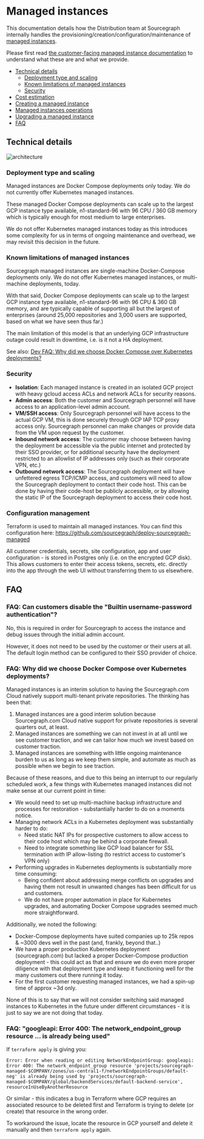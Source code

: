 # Managed instances

This documentation details how the Distribution team at Sourcegraph internally handles the provisioning/creation/configuration/maintenance of [managed instances](https://docs.sourcegraph.com/admin/install/managed).

Please first read [the customer-facing managed instance documentation](https://docs.sourcegraph.com/admin/install/managed) to understand what these are and what we provide.

- [Technical details](#technical-details)
  - [Deployment type and scaling](#deployment-type-and-scaling)
  - [Known limitations of managed instances](#known-limitations-of-managed-instances)
  - [Security](#security)
- [Cost estimation](cost_estimation.md)
- [Creating a managed instance](creation_process.md)
- [Managed instances operations](operations.md)
- [Upgrading a managed instance](upgrade_process.md)
- [FAQ](#faq)

## Technical details

![architecture](https://storage.googleapis.com/sourcegraph-assets/managed-instance-architecture.png)

### Deployment type and scaling

Managed instances are Docker Compose deployments only today. We do not currently offer Kubernetes managed instances.

These managed Docker Compose deployments can scale up to the largest GCP instance type available, n1-standard-96 with 96 CPU / 360 GB memory which is typically enough for most medium to large enterprises.

We do not offer Kubernetes managed instances today as this introduces some complexity for us in terms of ongoing maintenance and overhead, we may revisit this decision in the future.

### Known limitations of managed instances

Sourcegraph managed instances are single-machine Docker-Compose deployments only. We do not offer Kubernetes managed instances, or multi-machine deployments, today.

With that said, Docker Compose deployments can scale up to the largest GCP instance type available, n1-standard-96 with 96 CPU & 360 GB memory, and are typically capable of supporting all but the largest of enterprises (around 25,000 repositories and 3,000 users are supported, based on what we have seen thus far.)

The main limitation of this model is that an underlying GCP infrastructure outage could result in downtime, i.e. is it not a HA deployment.

See also: [Dev FAQ: Why did we choose Docker Compose over Kubernetes deployments?](#dev-faq-why-did-we-choose-docker-compose-over-kubernetes-deployments)

### Security

- **Isolation**: Each managed instance is created in an isolated GCP project with heavy gcloud access ACLs and network ACLs for security reasons.
- **Admin access**: Both the customer and Sourcegraph personnel will have access to an application-level admin account.
- **VM/SSH access**: Only Sourcegraph personnel will have access to the actual GCP VM, this is done securely through GCP IAP TCP proxy access only. Sourcegraph personnel can make changes or provide data from the VM upon request by the customer.
- **Inbound network access**: The customer may choose between having the deployment be accessible via the public internet and protected by their SSO provider, or for additional security have the deployment restricted to an allowlist of IP addresses only (such as their corporate VPN, etc.)
- **Outbound network access**: The Sourcegraph deployment will have unfettered egress TCP/ICMP access, and customers will need to allow the Sourcegraph deployment to contact their code host. This can be done by having their code-host be publicly accessible, or by allowing the static IP of the Sourcegraph deployment to access their code host.

### Configuration management

Terraform is used to maintain all managed instances. You can find this configuration here: https://github.com/sourcegraph/deploy-sourcegraph-managed

All customer credentials, secrets, site configuration, app and user configuration - is stored in Postgres only (i.e. on the encrypted GCP disk). This allows customers to enter their access tokens, secrets, etc. directly into the app through the web UI without transferring them to us elsewhere.

## FAQ

### FAQ: Can customers disable the "Builtin username-password authentication"?

No, this is required in order for Sourcegraph to access the instance and debug issues through the initial admin account.

However, it does not need to be used by the customer or their users at all. The default login method can be configured to their SSO provider of choice.

### FAQ: Why did we choose Docker Compose over Kubernetes deployments?

Managed instances is an interim solution to having the Sourcegraph.com Cloud natively support multi-tenant private repositories. The thinking has been that:

1. Managed instances are a good interim solution because Sourcegraph.com Cloud native support for private repositories is several quarters out, at least.
2. Managed instances are something we can not invest in at all until we see customer traction, and we can tailor how much we invest based on customer traction.
3. Managed instances are something with little ongoing maintenance burden to us as long as we keep them simple, and automate as much as possible when we begin to see traction.

Because of these reasons, and due to this being an interrupt to our regularly scheduled work, a few things with Kubernetes managed instances did not make sense at our current point in time:

- We would need to set up multi-machine backup infrastructure and processes for restoration - substantially harder to do on a moments notice.
- Managing network ACLs in a Kubernetes deployment was substantially harder to do:
  - Need static NAT IPs for prospective customers to allow access to their code host which may be behind a corporate firewall.
  - Need to integrate something like GCP load balancer for SSL termination _with_ IP allow-listing (to restrict access to customer's VPN only)
- Performing upgrades in Kubernetes deployments is substantially more time consuming:
  - Being confident about addressing merge conflicts on upgrades and having them not result in unwanted changes has been difficult for us and customers.
  - We do not have proper automation in place for Kubernetes upgrades, and automating Docker Compose upgrades seemed much more straightforward.

Additionally, we noted the following:

- Docker-Compose deployments have suited companies up to 25k repos & ~3000 devs well in the past (and, frankly, beyond that..)
- We have a proper production Kubernetes deployment (sourcegraph.com) but lacked a proper Docker-Compose production deployment - this could act as that and ensure we do even more proper diligence with that deployment type and keep it functioning well for the many customers out there running it today.
- For the first customer requesting managed instances, we had a spin-up time of approx ~3d only.

None of this is to say that we will not consider switching said managed instances to Kubernetes in the future under different circumstances - it is just to say we are not doing that today.

### FAQ: "googleapi: Error 400: The network_endpoint_group resource ... is already being used"

If `terraform apply` is giving you:

```
Error: Error when reading or editing NetworkEndpointGroup: googleapi: Error 400: The network_endpoint_group resource 'projects/sourcegraph-managed-$COMPANY/zones/us-central1-f/networkEndpointGroups/default-neg' is already being used by 'projects/sourcegraph-managed-$COMPANY/global/backendServices/default-backend-service', resourceInUseByAnotherResource
```

Or similar - this indicates a bug in Terraform where GCP requires an associated resource to be deleted first and Terraform is trying to delete (or create) that resource in the wrong order.

To workaround the issue, locate the resource in GCP yourself and delete it manually and then `terraform apply` again.
